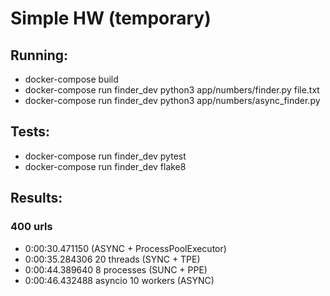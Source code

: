 # Simple HW (temporary)

## Running:

+ docker-compose build
+ docker-compose run finder_dev python3 app/numbers/finder.py file.txt
+ docker-compose run finder_dev python3 app/numbers/async_finder.py

## Tests:

+ docker-compose run finder_dev pytest
+ docker-compose run finder_dev flake8

## Results:

### 400 urls

+ 0:00:30.471150 (ASYNC + ProcessPoolExecutor)
+ 0:00:35.284306 20 threads (SYNC + TPE)
+ 0:00:44.389640 8 processes (SUNC + PPE)
+ 0:00:46.432488 asyncio 10 workers (ASYNC)
